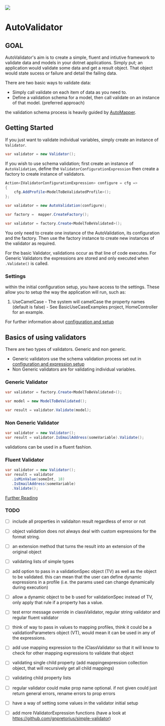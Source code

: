 <a href="http://home.houseofhawkins.com:8080/viewType.html?buildTypeId=AutoValidator_Nuget&guest=1">
<img src="http://home.houseofhawkins.com:8080/app/rest/builds/buildType:(id:AutoValidator_Nuget)/statusIcon"/>
</a>

# AutoValidator

## GOAL

AutoValidator's aim is to create a simple, fluent and intiutive framework to validate data and models in your dotnet applications. Simply put; an application would validate some data and get a result object.  That object would state sucess or failure and detail the failing data.

There are two basic ways to validate data:

 * Simply call validate on each item of data as you need to.
 * Define a validation schema for a model, then call validate on an instance of that model. (preferred approach)

the validation schema process is heavily guided by [AutoMapper](https://github.com/AutoMapper/AutoMapper).


## Getting Started

If you just want to validate individual variables, simply create an instance of `Validator`.

 ```c#
 var validator = new Validator();
 ```

If you wish to use schema validation; first create an instance of `AutoValidation`, define the `ValidatorConfigurationExpression` then create a factory to create instance of validators.

```c#
Action<IValidatorConfigurationExpression> configure = cfg =>
{
    cfg.AddProfile<ModelToBeValidatedProfile>();
};

var validator = new AutoValidation(configure);

var factory =  mapper.CreateFactory();

var validator = factory.Create<ModelToBeValidated>();
```

You only need to create one instance of the AutoValidation, its configuration and the factory.  Then use the factory instance to create new instances of the validator as required.

For the basic Validator, validations occur as that line of code executes.  For Generic Validators the expressions are stored and only executed when `.Validate()` is called.

### Settings

within the initial configuration setup, you have access to the settings.  These allow you to setup the way the application will run, such as:

 1) UseCamelCase - The system will camelCase the property names (default is false) - See BasicUseCaseExamples project, HomeController for an example.

For further information about [configuration and setup](https://github.com/twistedtwig/AutoValidator/wiki/Validator-Configuration-Setup)


## Basics of using validators

There are two types of validators.  Generic and non generic.

 - Generic validators use the schema validation process set out in [configuration and expression setup](https://github.com/twistedtwig/AutoValidator/wiki/Validator-Configuration-Setup)
 - Non Generic validators are for validating individual variables.

 ### Generic Validator
 ```c#
var validator = factory.Create<ModelToBeValidated>();

var model = new ModelToBeValidated();

var result = validator.Validate(model);
 ```

 ### Non Generic Validator
 ```c#
 var validator = new Validator();
 var result = validator.IsEmailAddress(someVariable).Validate();
 ```
 
validations can be used in a fluent fashion.

### Fluent Validator
 ```c#
 var validator = new Validator();
 var result = validator
	.isMinValue(someInt, 18)
	.IsEmailAddress(someVariable)
	.Validate();
 ```

 [Further Reading](https://github.com/twistedtwig/AutoValidator/wiki)


### TODO 
 - [ ] include all properties in validaiton result regardless of error or not
 - [ ] object validation does not always deal with custom expressions for the format string.
 - [ ] an extension method that turns the result into an extension of the original object
 - [ ] validating lists of simple types
 - [ ] add option to pass in a validationSpec object (TV) as well as the object to be validated.  this can mean that the user can define dynamic expressions in a profile (i.e. the params used can change dynamically during execution)
 - [ ] allow a dynamic object to be b used for validationSpec instead of TV, only apply that rule if a property has a value.
 - [ ] test error message override in classValidator, regular string validator and regular fluent validator
 - [ ] think of way to pass in values to mapping profiles, think it could be a validationParameters object (VT), would mean it can be used in any of the expressions.
 - [ ] add use mapping expression to the iClassValidator so that it will know to check for other mapping expressions to validate that object
 - [ ] validating single child property (add mappingexpression collection object, that will recursively get all child mappings)
 - [ ] validating child property lists
 - [ ] regular validator could make prop name optional.  if not given could just return general errors, rename errors to prop errors
 - [ ] have a way of setting some values in the validator initial setup
 - [ ] add more IValidatorExpression functions (have a look at https://github.com/gnpretorius/simple-validator)
 

